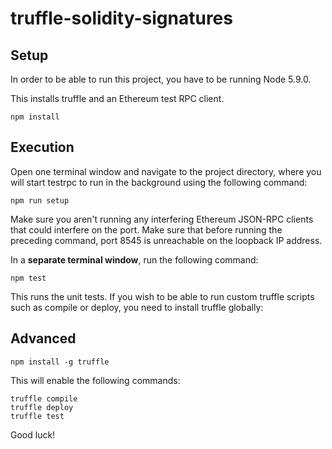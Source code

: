 # truffle-solidity-signatures

## Setup

In order to be able to run this project, you have to be running Node 5.9.0.

This installs truffle and an Ethereum test RPC client.

```shell
npm install
```

## Execution

Open one terminal window and navigate to the project directory, where you will start testrpc to run in the background using the following command:

```shell
npm run setup
```

Make sure you aren't running any interfering Ethereum JSON-RPC clients that could interfere on the port. Make sure that before running the preceding command, port 8545 is unreachable on the loopback IP address.

In a **separate terminal window**, run the following command:

```shell
npm test
```

This runs the unit tests. If you wish to be able to run custom truffle scripts such as compile or deploy, you need to install truffle globally:

## Advanced

```shell
npm install -g truffle
```

This will enable the following commands:

```shell
truffle compile
truffle deploy
truffle test
```

Good luck!